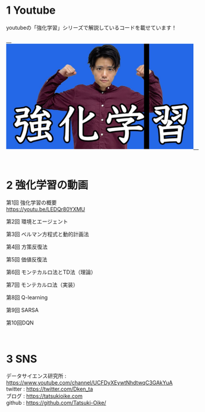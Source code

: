 # 1 Youtube
youtubeの「強化学習」シリーズで解説しているコードを載せています！

<a href="https://www.youtube.com/watch?v=LEDQr80YXMU&list=PL7BUpEjz_maQjfwIhAzkwxaLYIecfN7QP">　<img src="image/reinforcement.JPG">　</a>

<br>

# 2 強化学習の動画

第1回 強化学習の概要<br>
https://youtu.be/LEDQr80YXMU

第2回 環境とエージェント<br>

第3回 ベルマン方程式と動的計画法<br>

第4回 方策反復法<br>

第5回 価値反復法<br>

第6回 モンテカルロ法とTD法（理論）<br>

第7回 モンテカルロ法（実装）<br>

第8回 Q-learning<br>

第9回 SARSA<br>

第10回DQN<br>

<br>

# 3 SNS
データサイエンス研究所 : https://www.youtube.com/channel/UCFDyXEywtNhdtwqC3GAkYuA <br>
twitter : https://twitter.com/Dken_ta <br>
ブログ : https://tatsukioike.com <br>
github : https://github.com/Tatsuki-Oike/ <br>
